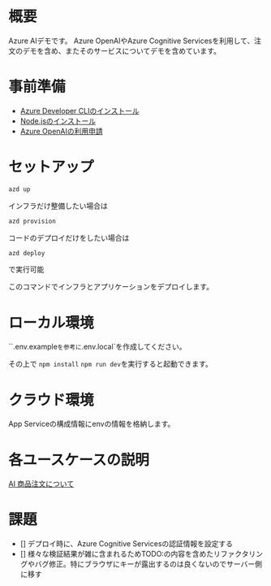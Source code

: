 # 概要

Azure AIデモです。
Azure OpenAIやAzure Cognitive Servicesを利用して、注文のデモを含め、またそのサービスについてデモを含めています。

# 事前準備

- [Azure Developer CLIのインストール](https://learn.microsoft.com/ja-jp/azure/developer/azure-developer-cli/install-azd)
- [Node.jsのインストール](https://nodejs.org/en)
- [Azure OpenAIの利用申請](https://customervoice.microsoft.com/Pages/ResponsePage.aspx?id=v4j5cvGGr0GRqy180BHbR7en2Ais5pxKtso_Pz4b1_xUNTZBNzRKNlVQSFhZMU9aV09EVzYxWFdORCQlQCN0PWcu)

# セットアップ

```bash
azd up
```

インフラだけ整備したい場合は

```bash
azd provision
```

コードのデプロイだけをしたい場合は

```bash
azd deploy
```

で実行可能

このコマンドでインフラとアプリケーションをデプロイします。

# ローカル環境

``.env.example`を参考に`.env.local`を作成してください。

その上で
`npm install`
`npm run dev`を実行すると起動できます。

# クラウド環境

App Serviceの構成情報にenvの情報を格納します。

# 各ユースケースの説明

[AI 商品注文について](./docs/ja/call-center-order.md)

# 課題

- [] デプロイ時に、Azure Cognitive Servicesの認証情報を設定する
- [] 様々な検証結果が雑に含まれるためTODO:の内容を含めたリファクタリングやバグ修正。特にブラウザにキーが露出するのは良くないのでサーバー側に移す
